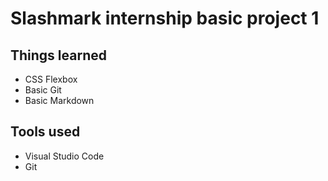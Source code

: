 # Slashmark internship basic project 1

## Things learned
- CSS Flexbox
- Basic Git
- Basic Markdown

## Tools used
- Visual Studio Code
- Git
